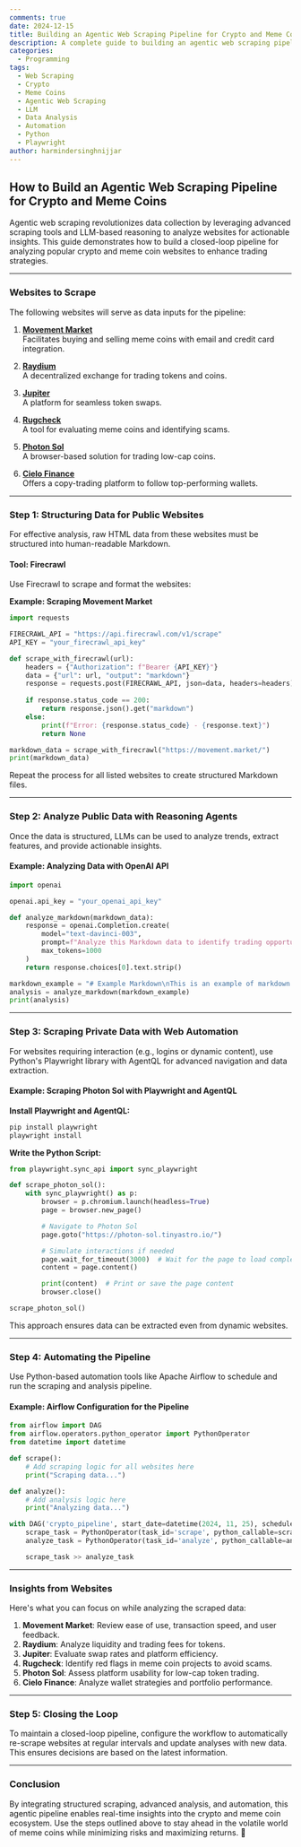 ```yaml
---
comments: true
date: 2024-12-15
title: Building an Agentic Web Scraping Pipeline for Crypto and Meme Coins
description: A complete guide to building an agentic web scraping pipeline for analyzing crypto and meme coin data with tools like Firecrawl, AgentQL, and OpenAI.
categories:
  - Programming
tags:
  - Web Scraping
  - Crypto
  - Meme Coins
  - Agentic Web Scraping
  - LLM
  - Data Analysis
  - Automation
  - Python
  - Playwright
author: harmindersinghnijjar
---
```



## **How to Build an Agentic Web Scraping Pipeline for Crypto and Meme Coins**

Agentic web scraping revolutionizes data collection by leveraging advanced scraping tools and LLM-based reasoning to analyze websites for actionable insights. This guide demonstrates how to build a closed-loop pipeline for analyzing popular crypto and meme coin websites to enhance trading strategies.

---

### **Websites to Scrape**

The following websites will serve as data inputs for the pipeline:

1. **[Movement Market](https://movement.market/)**  
   Facilitates buying and selling meme coins with email and credit card integration.
   
2. **[Raydium](https://raydium.io/)**  
   A decentralized exchange for trading tokens and coins.

3. **[Jupiter](https://jup.ag/)**  
   A platform for seamless token swaps.

4. **[Rugcheck](https://rugcheck.info/)**  
   A tool for evaluating meme coins and identifying scams.

5. **[Photon Sol](https://photon-sol.tinyastro.io/)**  
   A browser-based solution for trading low-cap coins.

6. **[Cielo Finance](https://cielo.finance/)**  
   Offers a copy-trading platform to follow top-performing wallets.

---

### **Step 1: Structuring Data for Public Websites**

For effective analysis, raw HTML data from these websites must be structured into human-readable Markdown.

#### **Tool: Firecrawl**

Use Firecrawl to scrape and format the websites:

**Example: Scraping Movement Market**
```python
import requests

FIRECRAWL_API = "https://api.firecrawl.com/v1/scrape"
API_KEY = "your_firecrawl_api_key"

def scrape_with_firecrawl(url):
    headers = {"Authorization": f"Bearer {API_KEY}"}
    data = {"url": url, "output": "markdown"}
    response = requests.post(FIRECRAWL_API, json=data, headers=headers)
    
    if response.status_code == 200:
        return response.json().get("markdown")
    else:
        print(f"Error: {response.status_code} - {response.text}")
        return None

markdown_data = scrape_with_firecrawl("https://movement.market/")
print(markdown_data)
```

Repeat the process for all listed websites to create structured Markdown files.

---

### **Step 2: Analyze Public Data with Reasoning Agents**

Once the data is structured, LLMs can be used to analyze trends, extract features, and provide actionable insights.

#### **Example: Analyzing Data with OpenAI API**
```python
import openai

openai.api_key = "your_openai_api_key"

def analyze_markdown(markdown_data):
    response = openai.Completion.create(
        model="text-davinci-003",
        prompt=f"Analyze this Markdown data to identify trading opportunities and community sentiment:\n\n{markdown_data}",
        max_tokens=1000
    )
    return response.choices[0].text.strip()

markdown_example = "# Example Markdown\nThis is an example of markdown content for analysis."
analysis = analyze_markdown(markdown_example)
print(analysis)
```

---

### **Step 3: Scraping Private Data with Web Automation**

For websites requiring interaction (e.g., logins or dynamic content), use Python's Playwright library with AgentQL for advanced navigation and data extraction.

#### **Example: Scraping Photon Sol with Playwright and AgentQL**

**Install Playwright and AgentQL:**
```bash
pip install playwright
playwright install
```

**Write the Python Script:**
```python
from playwright.sync_api import sync_playwright

def scrape_photon_sol():
    with sync_playwright() as p:
        browser = p.chromium.launch(headless=True)
        page = browser.new_page()

        # Navigate to Photon Sol
        page.goto("https://photon-sol.tinyastro.io/")

        # Simulate interactions if needed
        page.wait_for_timeout(3000)  # Wait for the page to load completely
        content = page.content()

        print(content)  # Print or save the page content
        browser.close()

scrape_photon_sol()
```

This approach ensures data can be extracted even from dynamic websites.

---

### **Step 4: Automating the Pipeline**

Use Python-based automation tools like Apache Airflow to schedule and run the scraping and analysis pipeline.

#### **Example: Airflow Configuration for the Pipeline**
```python
from airflow import DAG
from airflow.operators.python_operator import PythonOperator
from datetime import datetime

def scrape():
    # Add scraping logic for all websites here
    print("Scraping data...")

def analyze():
    # Add analysis logic here
    print("Analyzing data...")

with DAG('crypto_pipeline', start_date=datetime(2024, 11, 25), schedule_interval='@daily') as dag:
    scrape_task = PythonOperator(task_id='scrape', python_callable=scrape)
    analyze_task = PythonOperator(task_id='analyze', python_callable=analyze)

    scrape_task >> analyze_task
```

---

### **Insights from Websites**

Here's what you can focus on while analyzing the scraped data:

1. **Movement Market**: Review ease of use, transaction speed, and user feedback.
2. **Raydium**: Analyze liquidity and trading fees for tokens.
3. **Jupiter**: Evaluate swap rates and platform efficiency.
4. **Rugcheck**: Identify red flags in meme coin projects to avoid scams.
5. **Photon Sol**: Assess platform usability for low-cap token trading.
6. **Cielo Finance**: Analyze wallet strategies and portfolio performance.

---

### **Step 5: Closing the Loop**

To maintain a closed-loop pipeline, configure the workflow to automatically re-scrape websites at regular intervals and update analyses with new data. This ensures decisions are based on the latest information.

---

### **Conclusion**

By integrating structured scraping, advanced analysis, and automation, this agentic pipeline enables real-time insights into the crypto and meme coin ecosystem. Use the steps outlined above to stay ahead in the volatile world of meme coins while minimizing risks and maximizing returns. 🚀